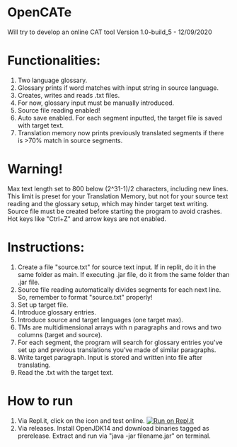 # OpenCATe
Will try to develop an online CAT tool
Version 1.0-build_5 - 12/09/2020

# Functionalities:
1. Two language glossary.
2. Glossary prints if word matches with input string in source language.
3. Creates, writes and reads .txt files.
4. For now, glossary input must be manually introduced.
5. Source file reading enabled!
6. Auto save enabled. For each segment inputted, the target file is saved with target text.
7. Translation memory now prints previously translated segments if there is >70% match in source segments.

# Warning!
Max text length set to 800 below (2^31-1)/2 characters, including new lines. This limit is preset for your Translation Memory, but not for your source text reading and the glossary setup, which may hinder target text writing. 
Source file must be created before starting the program to avoid crashes.
Hot keys like "Ctrl+Z" and arrow keys are not enabled. 

# Instructions:
1. Create a file "source.txt" for source text input. If in replit, do it in the same folder as main. If executing .jar file, do it from the same folder than .jar file.
2. Source file reading automatically divides segments for each next line. So, remember to format "source.txt" properly!
3. Set up target file.
4. Introduce glossary entries.
5. Introduce source and target languages (one target max).
6. TMs are multidimensional arrays with n paragraphs and rows and two columns (target and source).
7. For each segment, the program will search for glossary entries you've set up and previous translations you've made of similar paragraphs.
8. Write target paragraph. Input is stored and written into file after translating.
9. Read the .txt with the target text.

# How to run
1. Via Repl.it, click on the icon and test online.
[![Run on Repl.it](https://repl.it/badge/github/emiestevarena/OpenCATe)](https://repl.it/github/emiestevarena/OpenCATe)
2. Via releases. Install OpenJDK14 and download binaries tagged as prerelease. Extract and run via "java -jar filename.jar" on terminal.
